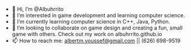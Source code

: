- 👋 Hi, I’m @Albuhrrito
- 👀 I’m interested in game development and learning computer science.
- 🌱 I’m currently learning computer science in C++, Java, Python.
- 💞️ I’m looking to collaborate on game design and creating a fun, small game with others. Check out my work on albuhrrito.github.io
- 📫 How to reach me: albertm.youssef@gmail.com || (626) 698-9519
